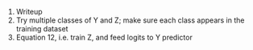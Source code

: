 1. Writeup
2. Try multiple classes of Y and Z; make sure each class appears in the training dataset
3. Equation 12, i.e. train Z, and feed logits to Y predictor

